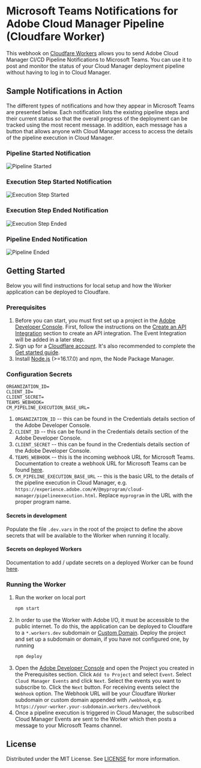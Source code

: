 # Microsoft Teams Notifications for Adobe Cloud Manager Pipeline (Cloudfare Worker)
This webhook on [Cloudfare Workers](https://developers.cloudflare.com/workers/) allows you to send Adobe Cloud Manager CI/CD Pipeline Notifications to Microsoft Teams. You can use it to post and monitor the status of your Cloud Manager deployment pipeline without having to log in to Cloud Manager.


## Sample Notifications in Action
The different types of notifications and how they appear in Microsoft Teams are presented below. Each notification lists the existing pipeline steps and their current status so that the overall progress of the deployment can be tracked using the most recent message. In addition, each message has a button that allows anyone with Cloud Manager access to access the details of the pipeline execution in Cloud Manager.

### Pipeline Started Notification

![Pipeline Started][screenshot-pipeline-started]

### Execution Step Started Notification

![Execution Step Started][screenshot-step-started]

### Execution Step Ended Notification

![Execution Step Ended][screenshot-step-ended]

### Pipeline Ended Notification

![Pipeline Ended][screenshot-pipeline-ended]



## Getting Started

Below you will find instructions for local setup and how the Worker application can be deployed to Cloudfare.

### Prerequisites

1. Before you can start, you must first set up a project in the [Adobe Developer Console][Adobe-Developer-Console-url]. First, follow the instructions on the [Create an API Integration](https://developer.adobe.com/experience-cloud/cloud-manager/guides/getting-started/create-api-integration/) section to create an API integration. The Event Integration will be added in a later step.
2. Sign up for a [Cloudflare account](https://dash.cloudflare.com/sign-up/workers-and-pages). It's also recommended to complete the [Get started guide](https://developers.cloudflare.com/workers/get-started/guide/).
3. Install [Node.js](https://nodejs.org/en) (>=16.17.0) and npm, the Node Package Manager.

### Configuration Secrets
  ```
  ORGANIZATION_ID=
  CLIENT_ID=
  CLIENT_SECRET=
  TEAMS_WEBHOOK=
  CM_PIPELINE_EXECUTION_BASE_URL=
  ```
1. `ORGANIZATION_ID` -- this can be found in the Credentials details section of the Adobe Developer Console.
2. `CLIENT_ID` -- this can be found in the Credentials details section of the Adobe Developer Console.
3. `CLIENT_SECRET` -- this can be found in the Credentials details section of the Adobe Developer Console.
4. `TEAMS_WEBHOOK` -- this is the incoming webhook URL for Microsoft Teams. Documentation to create a webhook URL for Microsoft Teams can be found [here](https://learn.microsoft.com/en-us/microsoftteams/platform/webhooks-and-connectors/how-to/add-incoming-webhook).
5. `CM_PIPELINE_EXECUTION_BASE_URL` -- this is the basic URL to the details of the pipeline execution in Cloud Manager, e.g. `https://experience.adobe.com/#/@myprogram/cloud-manager/pipelineexecution.html`. Replace `myprogram` in the URL with the proper program name.

#### Secrets in development

Populate the file `.dev.vars` in the root of the project to define the above secrets that will be available to the Worker when running it locally.

#### Secrets on deployed Workers

Documentation to add / update secrets on a deployed Worker can be found [here](https://developers.cloudflare.com/workers/configuration/secrets/#secrets-on-deployed-workers).


### Running the Worker

1. Run the worker on local port
   ```sh
   npm start
   ```
2. In order to use the Worker with Adobe I/O, it must be accessible to the public internet. To do this, the application can be deployed to Cloudfare to a `*.workers.dev` subdomain or [Custom Domain](https://developers.cloudflare.com/workers/configuration/routing/custom-domains/). Deploy the project and set up a subdomain or domain, if you have not configured one, by running
	 ```sh
   npm deploy
   ```
3. Open the [Adobe Developer Console][Adobe-Developer-Console-url] and open the Project you created in the Prerequisites section. Click `Add to Project` and select `Event`. Select `Cloud Manager Events` and click `Next`. Select the events you want to subscribe to. Click the `Next` button. For receiving events select the `Webhook` option. The Webhook URL will be your Cloudfare Worker subdomain or custom domain appended with `/webhook`, e.g. `https://your-worker.your-subdomain.workers.dev/webhook`
4. Once a pipeline execution is triggered in Cloud Manager, the subscribed Cloud Manager Events are sent to the Worker which then posts a message to your Microsoft Teams channel.



<!-- LICENSE -->
## License

Distributed under the MIT License. See [LICENSE](LICENSE.txt) for more information.



<!-- MARKDOWN LINKS & IMAGES -->
<!-- https://www.markdownguide.org/basic-syntax/#reference-style-links -->
[screenshot-pipeline-started]: images/pipeline_started.png
[screenshot-pipeline-ended]: images/pipeline_ended.png
[screenshot-step-started]: images/step_started.png
[screenshot-step-ended]: images/step_ended.png
[Adobe-Developer-Console-url]: https://developer.adobe.com/console/projects
